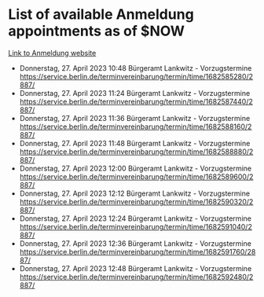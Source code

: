 # List of available Anmeldung appointments as of $NOW
[Link to Anmeldung website](https://service.berlin.de/terminvereinbarung/termin/tag.php?termin=1&anliegen[]=120686&dienstleisterlist=122210,122217,327316,122219,327312,122227,327314,122231,327346,122243,327348,122254,122252,329742,122260,329745,122262,329748,122271,327278,122273,327274,122277,327276,330436,122280,327294,122282,327290,122284,327292,122291,327270,122285,327266,122286,327264,122296,327268,150230,329760,122297,327286,122294,327284,122312,329763,122314,329775,122304,327330,122311,327334,122309,327332,317869,122281,327352,122279,329772,122283,122276,327324,122274,327326,122267,329766,122246,327318,122251,327320,122257,327322,122208,327298,122226,327300&herkunft=http%3A%2F%2Fservice.berlin.de%2Fdienstleistung%2F120686%2F)
- Donnerstag, 27. April 2023 10:48 Bürgeramt Lankwitz - Vorzugstermine https://service.berlin.de/terminvereinbarung/termin/time/1682585280/2887/
- Donnerstag, 27. April 2023 11:24 Bürgeramt Lankwitz - Vorzugstermine https://service.berlin.de/terminvereinbarung/termin/time/1682587440/2887/
- Donnerstag, 27. April 2023 11:36 Bürgeramt Lankwitz - Vorzugstermine https://service.berlin.de/terminvereinbarung/termin/time/1682588160/2887/
- Donnerstag, 27. April 2023 11:48 Bürgeramt Lankwitz - Vorzugstermine https://service.berlin.de/terminvereinbarung/termin/time/1682588880/2887/
- Donnerstag, 27. April 2023 12:00 Bürgeramt Lankwitz - Vorzugstermine https://service.berlin.de/terminvereinbarung/termin/time/1682589600/2887/
- Donnerstag, 27. April 2023 12:12 Bürgeramt Lankwitz - Vorzugstermine https://service.berlin.de/terminvereinbarung/termin/time/1682590320/2887/
- Donnerstag, 27. April 2023 12:24 Bürgeramt Lankwitz - Vorzugstermine https://service.berlin.de/terminvereinbarung/termin/time/1682591040/2887/
- Donnerstag, 27. April 2023 12:36 Bürgeramt Lankwitz - Vorzugstermine https://service.berlin.de/terminvereinbarung/termin/time/1682591760/2887/
- Donnerstag, 27. April 2023 12:48 Bürgeramt Lankwitz - Vorzugstermine https://service.berlin.de/terminvereinbarung/termin/time/1682592480/2887/
